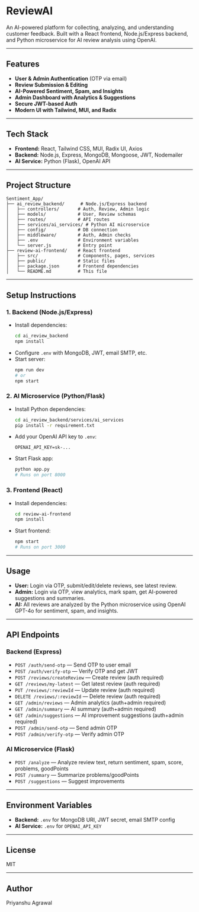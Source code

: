 # ReviewAI

An AI-powered platform for collecting, analyzing, and understanding customer feedback. Built with a React frontend, Node.js/Express backend, and Python microservice for AI review analysis using OpenAI.

---

## Features
- **User & Admin Authentication** (OTP via email)
- **Review Submission & Editing**
- **AI-Powered Sentiment, Spam, and Insights**
- **Admin Dashboard with Analytics & Suggestions**
- **Secure JWT-based Auth**
- **Modern UI with Tailwind, MUI, and Radix**

---

## Tech Stack
- **Frontend:** React, Tailwind CSS, MUI, Radix UI, Axios
- **Backend:** Node.js, Express, MongoDB, Mongoose, JWT, Nodemailer
- **AI Service:** Python (Flask), OpenAI API

---

## Project Structure
```
Sentiment_App/
├── ai_review_backend/      # Node.js/Express backend
│   ├── controllers/       # Auth, Review, Admin logic
│   ├── models/            # User, Review schemas
│   ├── routes/            # API routes
│   ├── services/ai_services/ # Python AI microservice
│   ├── config/            # DB connection
│   ├── middleware/        # Auth, Admin checks
│   ├── .env               # Environment variables
│   └── server.js          # Entry point
├── review-ai-frontend/    # React frontend
│   ├── src/               # Components, pages, services
│   ├── public/            # Static files
│   ├── package.json       # Frontend dependencies
│   └── README.md          # This file
```

---

## Setup Instructions

### 1. Backend (Node.js/Express)
- Install dependencies:
  ```sh
  cd ai_review_backend
  npm install
  ```
- Configure `.env` with MongoDB, JWT, email SMTP, etc.
- Start server:
  ```sh
  npm run dev
  # or
  npm start
  ```

### 2. AI Microservice (Python/Flask)
- Install Python dependencies:
  ```sh
  cd ai_review_backend/services/ai_services
  pip install -r requirement.txt
  ```
- Add your OpenAI API key to `.env`:
  ```
  OPENAI_API_KEY=sk-...
  ```
- Start Flask app:
  ```sh
  python app.py
  # Runs on port 8000
  ```

### 3. Frontend (React)
- Install dependencies:
  ```sh
  cd review-ai-frontend
  npm install
  ```
- Start frontend:
  ```sh
  npm start
  # Runs on port 3000
  ```

---

## Usage
- **User:** Login via OTP, submit/edit/delete reviews, see latest review.
- **Admin:** Login via OTP, view analytics, mark spam, get AI-powered suggestions and summaries.
- **AI:** All reviews are analyzed by the Python microservice using OpenAI GPT-4o for sentiment, spam, and insights.

---

## API Endpoints

### Backend (Express)
- `POST /auth/send-otp` — Send OTP to user email
- `POST /auth/verify-otp` — Verify OTP and get JWT
- `POST /reviews/createReview` — Create review (auth required)
- `GET /reviews/my-latest` — Get latest review (auth required)
- `PUT /reviews/:reviewId` — Update review (auth required)
- `DELETE /reviews/:reviewId` — Delete review (auth required)
- `GET /admin/reviews` — Admin analytics (auth+admin required)
- `GET /admin/summary` — AI summary (auth+admin required)
- `GET /admin/suggestions` — AI improvement suggestions (auth+admin required)
- `POST /admin/send-otp` — Send admin OTP
- `POST /admin/verify-otp` — Verify admin OTP

### AI Microservice (Flask)
- `POST /analyze` — Analyze review text, return sentiment, spam, score, problems, goodPoints
- `POST /summary` — Summarize problems/goodPoints
- `POST /suggestions` — Suggest improvements

---

## Environment Variables
- **Backend:** `.env` for MongoDB URI, JWT secret, email SMTP config
- **AI Service:** `.env` for `OPENAI_API_KEY`

---

## License
MIT

---

## Author
Priyanshu Agrawal

